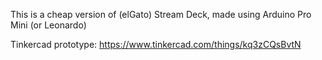 This is a cheap version of (elGato) Stream Deck, made using Arduino Pro Mini (or Leonardo)

Tinkercad prototype: https://www.tinkercad.com/things/kq3zCQsBvtN